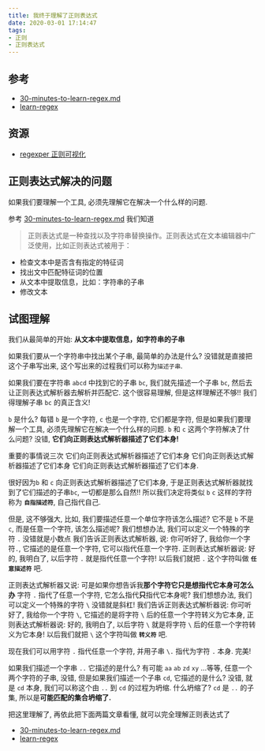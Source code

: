 ```yaml
---
title: 我终于理解了正则表达式
date: 2020-03-01 17:14:47
tags:
- 正则
- 正则表达式
---
```

[30-minutes-to-learn-regex.md]: https://github.com/EZLippi/practical-programming-books/blob/master/src/30-minutes-to-learn-regex.md
[learn-regex]: https://github.com/ziishaned/learn-regex/blob/master/translations/README-cn.md
[regexper 正则可视化]: https://regexper.com/#%2F%28%5E%5Cs*%29%7C%28%5Cs*%24%29%7C%28%5B%5Cr%5Cn%5D%29%2Fg

## 参考
- [30-minutes-to-learn-regex.md][]
- [learn-regex][]

## 资源
- [regexper 正则可视化][]

## 正则表达式解决的问题
如果我们要理解一个工具, 必须先理解它在解决一个什么样的问题.

参考 [30-minutes-to-learn-regex.md][] 我们知道
> 正则表达式是一种查找以及字符串替换操作。正则表达式在文本编辑器中广泛使用，比如正则表达式被用于：
  - 检查文本中是否含有指定的特征词
  - 找出文中匹配特征词的位置
  - 从文本中提取信息，比如：字符串的子串
  - 修改文本

## 试图理解
我们从最简单的开始: **从文本中提取信息，如字符串的子串**

如果我们要从一个字符串中找出某个子串, 最简单的办法是什么?
没错就是直接把这个子串写出来, 这个写出来的过程我们可以称为`描述子串`.

如果我们要在字符串 `abcd` 中找到它的子串 `bc`, 我们就先描述一个子串 `bc`, 然后去让正则表达式解析器去解析并匹配它.
这个很容易理解, 但是这样理解还不够!! 我们得理解子串 `bc` 的真正含义!

`b` 是什么? 每错 `b` 是一个字符, `c` 也是一个字符, 它们都是字符,
但是如果我们要理解一个工具, 必须先理解它在解决一个什么样的问题.
`b` 和 `c` 这两个字符解决了什么问题? 没错, **它们向正则表达式解析器描述了它们本身!**

重要的事情说三次
它们向正则表达式解析器描述了它们本身
它们向正则表达式解析器描述了它们本身
它们向正则表达式解析器描述了它们本身.

很好因为`b` 和 `c` 向正则表达式解析器描述了它们本身, 于是正则表达式解析器就找到了它们描述的子串`bc`,
一切都是那么自然!! 所以我们决定将类似 `b` `c` 这样的字符称为 **`自指描述符`**, 自己指代自己.

但是, 这不够强大, 比如, 我们要描述任意一个单位字符该怎么描述? 它不是 `b` 不是 `c`, 而是任意一个字符, 该怎么描述呢?
我们想想办法, 我们可以定义一个特殊的字符 `.` 没错就是小数点
我们告诉正则表达式解析器, 说: 你可听好了, 我给你一个字符`.`, 它描述的是任意一个字符, 它可以指代任意一个字符.
正则表达式解析器说: 好的, 我明白了, 以后字符 `.` 就是指代任意一个字符! 以后我们就把 `.` 这个字符叫做 **`任意描述符`** 吧.

正则表达式解析器又说: 可是如果你想告诉我**那个字符它只是想指代它本身可怎么办** 字符 `.` 指代了任意一个字符, 它怎么指代**只**指代它本身呢?
我们想想办法, 我们可以定义一个特殊的字符 `\` 没错就是斜杠!
我们告诉正则表达式解析器说: 你可听好了, 我给你一个字符 `\`, 它描述的是将字符 `\` 后的任意一个字符转义为它本身,
正则表达式解析器说: 好的, 我明白了, 以后字符 `\` 就是将字符 `\` 后的任意一个字符转义为它本身! 以后我们就把 `\` 这个字符叫做 **`转义符`** 吧.

现在我们可以用字符 `.` 指代任意一个字符, 并用子串 `\.` 指代为字符 `.` 本身. 完美!

如果我们描述一个字串 `..` 它描述的是什么?
有可能 `aa` `ab` `zd` `xy` ...等等, 任意一个两个字符的子串,
没错, 但是如果我们描述一个子串 `cd`, 它描述的是什么?
没错, 就是 `cd` 本身,
我们可以称这个由 `..` 到 `cd` 的过程为坍缩.
什么坍缩了? `cd` 是 `..` 的子集, 所以是**可能匹配的集合坍缩了.**

把这里理解了, 再依此把下面两篇文章看懂, 就可以完全理解正则表达式了
- [30-minutes-to-learn-regex.md][]
- [learn-regex][]
